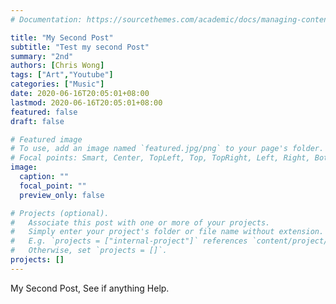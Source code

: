 ```yaml
---
# Documentation: https://sourcethemes.com/academic/docs/managing-content/

title: "My Second Post"
subtitle: "Test my second Post"
summary: "2nd"
authors: [Chris Wong]
tags: ["Art","Youtube"]
categories: ["Music"]
date: 2020-06-16T20:05:01+08:00
lastmod: 2020-06-16T20:05:01+08:00
featured: false
draft: false

# Featured image
# To use, add an image named `featured.jpg/png` to your page's folder.
# Focal points: Smart, Center, TopLeft, Top, TopRight, Left, Right, BottomLeft, Bottom, BottomRight.
image:
  caption: ""
  focal_point: ""
  preview_only: false

# Projects (optional).
#   Associate this post with one or more of your projects.
#   Simply enter your project's folder or file name without extension.
#   E.g. `projects = ["internal-project"]` references `content/project/deep-learning/index.md`.
#   Otherwise, set `projects = []`.
projects: []
---
```

My Second Post, See if anything Help.